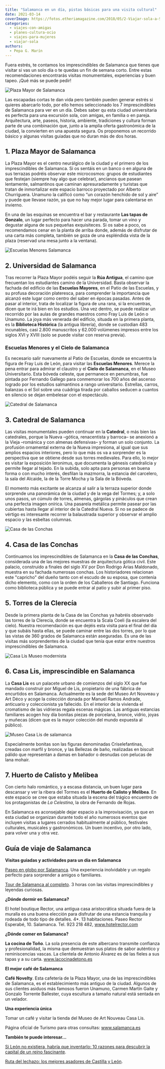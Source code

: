 ```yaml
---
title: "Salamanca en un día, pistas básicas para una visita cultural"
date: 2021-03-14
coverImage: https://fotos.etheriamagazine.com/2018/05/2-Viajar-sola-a-Salamanca.jpg
categories: 
  - viajes-con-amigas
  - planes-cultura-ocio
  - viajes-para-mujeres
  - viajar-sola
authors: 
  - Pepa G. Marín
---
```


Fuera estrés, te contamos los imprescindibles de Salamanca que tienes que visitar si vas 
un solo día o te quedas un fin de semana corto. Entre estas recomendaciones encontrarás 
visitas monumentales, experiencias y buen tapeo. ¡Qué más se puede pedir! 

![Plaza Mayor de Salamanca](https://fotos.etheriamagazine.com/2018/05/2-Viajar-sola-a-Salamanca-1024x627.jpg "La Plaza Mayor es el mejor lugar para tomar el pulso a Salamanca. © Etheria Magazine")

Las escapadas cortas te dan vida pero también pueden generar estrés si quieres abarcarlo 
todo, por ello hemos seleccionado los 7 imprescindibles de Salamanca para ver en un día. 
Debes saber qu esta ciudad universitaria es perfecta para una excursión sola, con 
amigas, en familia o en pareja. Arquitectura, arte, paseos, historia, ambiente, 
tradiciones y cultura forman parte de una combinación que, junto a la amplia oferta 
gastronómica de la ciudad, la convierten en una apuesta segura. Os proponemos un 
recorrido básico y algunas visitas guiadas que no duran más de dos horas. 

## 1\. Plaza Mayor de Salamanca

La Plaza Mayor es el centro neurálgico de la ciudad y el primero de los imprescindibles 
de Salamanca. Si os sentáis en un banco o en alguna de sus terrazas podréis observar 
este microcosmos: grupos de estudiantes que festejan (siempre hay algo que celebrar), 
ancianos que pasean lentamente, salmantinos que caminan apresuradamente y turistas que 
tratan de inmortalizar este espacio barroco proyectado por Alberto Churriguera. Unamuno 
la calificó como “un corazón henchido de sol y aire” y puede que llevase razón, ya que 
no hay mejor lugar para calentarse en invierno. 

En una de las esquinas se encuentra el bar y restaurante **Las tapas de Gonzalo**, un 
lugar perfecto para hacer una parada, tomar un vino y degustar alguna de sus pequeñas 
exquisiteces. Si os sabe a poco, os recomendamos cenar en la planta de arriba donde, 
además de disfrutar de una carta más completa, también se goza de una espléndida vista 
de la plaza (reservad una mesa junto a la ventana). 

![Escuelas Menores Salamanca](https://fotos.etheriamagazine.com/2018/05/6-Viajar-sola-a-Salamanca-1024x642.jpg "Patio de las Escuelas Menores de Salamanca. © Etheria Magazine")

## 2\. Universidad de Salamanca

Tras recorrer la Plaza Mayor podéis seguir la **Rúa Antigua**, el camino que frecuentan 
los estudiantes camino de la Universidad. Basta observar la fachada del edificio de las 
**Escuelas Mayores**, en el Patio de las Escuelas, y su profusa decoración plateresca, 
para comprender la importancia que alcanzó este lugar como centro del saber en épocas 
pasadas. Antes de pasar al interior, trata de localizar la figura de una rana, si la 
encuentras, dicen que te irá bien en los estudios. Una vez dentro, se puede realizar un 
recorrido por las aulas de grandes maestros como Fray Luis de León o Unamuno. La joya 
más venerada del edificio, situada en la primera planta, es la **Biblioteca Histórica** 
(la antigua librería), donde se custodian 483 incunables, casi 2.800 manuscritos y 
62.000 volúmenes impresos entre los siglos XVI y XVIII (solo se puede visitar con 
reserva previa). 

### Escuelas Menores y el Cielo de Salamanca

Es necesario salir nuevamente al Patio de Escuelas, donde se encuentra la figura de Fray 
Luis de León, para visitar las **Escuelas Menores**. Merece la pena entrar para admirar 
el claustro y el **Cielo de Salamanca**, en el Museo Universitario. Esta bóveda celeste, 
que permanece en penumbras, fue pintada por Fernando Gallego para conmemorar los 700 
años del ascenso logrado por los estudios salmantinos a rango universitario. Estrellas, 
carros, balanzas o el Sol sobre una cuádriga tirada por caballos seducen a cuantos en 
silencio se dejan embelesar con el espectáculo. 

![Catedral de Salamanca](https://fotos.etheriamagazine.com/2018/05/3-Viaja-sola-a-Salamanca-1024x683.jpg "La Catedral se aprecia de una forma diferente desde el tejado. © Etheria Mag.")

## 3\. Catedral de Salamanca

Las visitas monumentales pueden continuar en la **Catedral**, o más bien las catedrales, 
porque la Nueva –gótica, renacentista y barroca– se anexionó a la Vieja –románica y con 
almenas defensivas– y forman un solo conjunto. La profusión ornamental externa de la 
Nueva impresiona, al igual que sus amplios espacios interiores, pero lo que más os va a 
sorprender es la perspectiva que se obtiene desde sus torres medievales. Para ello, lo 
mejor es visitar la exposición Ieronimus, que documenta la génesis catedralicia y 
permite llegar al tejado. En la subida, solo apta para personas en buena forma o con 
mucho interés, desfilan la mazmorra, la estancia del carcelero, la sala del Alcaide, la 
de la Torre Mocha y la Sala de la Bóveda. 

El momento más excitante se alcanza al salir a la terraza superior donde sorprende una 
panorámica de la ciudad y de la vega del Tormes; y, a solo unos pasos, un cúmulo de 
torres, almenas, gárgolas y pináculos que crean una perfecta imagen onírica. Una 
pasarela metálica permite pasear por las cubiertas hasta llegar al interior de la 
Catedral Nueva. Si no se padece de vértigo es interesante recorrer la balaustrada 
superior y observar el amplio espacio y las esbeltas columnas. 

![Casa de las Conchas](https://fotos.etheriamagazine.com/2018/05/4-Viajar-sola-Salamanca-Casa-de-las-Conchas-1024x672.jpg "La Casa de las Conchas, muestra de arquitectura gótica civil de Salamanca. © Etheria M.")

## 4\. Casa de las Conchas

Continuamos los imprescindibles de Salamanca en la **Casa de las Conchas**, considerada 
una de las mejores muestras de arquitectura gótica civil. Este palacio, construido a 
finales del siglo XV por Don Rodrigo Arias Maldonado, muestra en su fachada numerosas 
conchas. Los historiadores relacionan este "capricho" del dueño tanto con el escudo de 
su esposa, que contenía dicho elemento, como con la orden de los Caballeros de Santiago. 
Funciona como biblioteca pública y se puede entrar al patio y subir al primer piso. 

## 5\. Torres de la Clerecía

Desde la primera planta de la Casa de las Conchas ya habréis observado las torres de la 
Clerecía, donde se encuentra la Scala Coeli (la escalera del cielo). Nuestra 
recomendación es que dejéis esta visita para el final del día y que subáis hasta ellas, 
se puede caminar entre las dos torres, por lo que las vistas de 360 grados de Salamanca 
están aseguradas. Es una de las visitas más sorprendentes de la ciudad que tenía que 
estar entre nuestros imprescindibles de Salamanca. 

![Casa Lis Museo modernista](https://fotos.etheriamagazine.com/2018/05/8-Viajar-sola-a-Salamanca-Casa-Lis-1024x688.jpg "El Museo de Art Nouveau Art Déco se encuentra en la Casa Lis. © Etheria M.")

## 6\. Casa Lis, imprescindible en Salamanca

La **Casa Lis** es un palacete urbano de comienzos del siglo XX que fue mandado 
construir por Miguel de Lis, propietario de una fábrica de encurtidos en Salamanca. 
Actualmente es la sede del Museo Art Nouveau y Art Déco y acoge la colección donada por 
Manuel Ramos Andrade, anticuario y coleccionista ya fallecido. En el interior de la 
vivienda el cromatismo de las vidrieras regala escenas mágicas. Las antiguas estancias 
familiares acogen hoy día bonitas piezas de porcelana, bronce, vidrio, joyas y muñecas 
(dicen que es la mayor colección del mundo expuesta al público). 

![Museo Casa Lis de salamanca](https://fotos.etheriamagazine.com/2018/05/7-Viajar-sola-a-Salamanca-1024x800.jpg "Las esculturas criselefantinas sorprenden por su delicadeza (Casa Lis, Salamanca). © Etheria M.")

Especialmente bonitas son las figuras denominadas Criselefantinas, creadas con marfil y 
bronce, y las Bellezas de baño, realizadas en biscuit pálido que representan a damas en 
bañador o desnudas con pelucas de lana mohair. 

## 7\. Huerto de Calisto y Melibea

Con cierto halo romántico, y a escasa distancia, un buen lugar para descansar y ver la 
ribera del Tormes es el **Huerto de Calisto y Melibea**. En este espacio se cree que 
estaba situada la escena del trágico encuentro de los protagonistas de _La Celestina_, 
la obra de Fernando de Rojas. 

En Salamanca es aconsejable dejar espacio a la improvisación, ya que en esta ciudad se 
organizan durante todo el año numerosos eventos que incluyen visitas a lugares cerrados 
habitualmente al público, festivales culturales, musicales y gastronómicos. Un buen 
incentivo, por otro lado, para volver una y otra vez. 

## Guía de viaje de Salamanca

**Visitas guiadas y actividades para un día en Salamanca** 

[Paseo en globo por 
Salamanca](https://www.civitatis.com/es/salamanca/paseo-globo-salamanca/?aid=10211). Una 
experiencia inolvidable y un regalo perfecto para sorprender a amigos o familiares. 

[Tour de Salamanca al 
completo](https://www.civitatis.com/es/salamanca/tour-salamanca-completo/?aid=10211). 3 
horas con las visitas imprescindibles y leyendas curiosas. 

**¿Dónde dormir en Salamanca?** 

El hotel boutique Rector, una antigua casa aristocrática situada fuera de la muralla es 
una buena elección para disfrutar de una estancia tranquila y rodeada de todo tipo de 
detalles. 4\*. 13 habitaciones. Paseo Rector Esperabé, 10. Salamanca. Tel. 923 218 482, 
www.hotelrector.com 

**¿Dónde comer en Salamanca?** 

**La cocina de Toño**. La sola presencia de este albercano transmite confianza y 
profesionalidad, la misma que demuestran sus platos de sabor auténtico y reminiscencias 
vascas. La clientela de Antonio Álvarez es de las fieles a sus tapas y a su carta. 
www.lacocinadetono.es 

**El mejor café de Salamanca** 

**Café Novelty**. Esta cafetería de la Plaza Mayor, una de las imprescindibles de 
Salamanca, es el establecimiento más antiguo de la ciudad. Algunos de sus clientes 
asiduos más famosos fueron Unamuno, Carmen Martín Gaite y Gonzalo Torrente Ballester, 
cuya escultura a tamaño natural está sentada en un velador. 

**Una experiencia única** 

Tomar un café y visitar la tienda del Museo de Art Nouveau Casa Lis. 

Página oficial de Turismo para otras consultas: www.salamanca.es 

**También te puede interesar...** 

[Si León no existiera, habría que inventarlo: 10 razones para descubrir la capital de un 
reino 
fascinante](https://etheriamagazine.com/2020/12/28/10-razones-para-descubrir-leon-una-capital-unica-y-diferente/). 

[Ruta del lechazo: los mejores asadores de Castilla y 
León](https://etheriamagazine.com/2019/04/25/viajar-con-amigas-ruta-del-lechazo-mejores-asadores-castilla-y-leon/).
